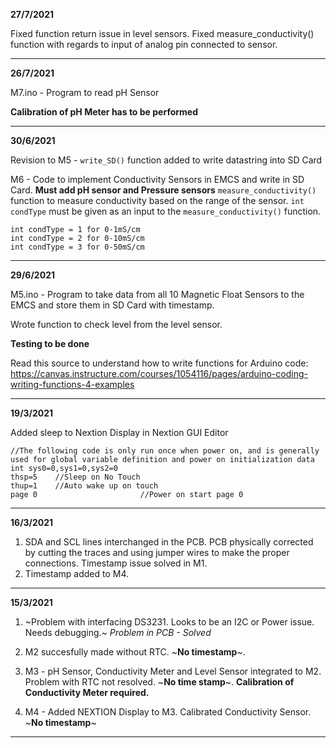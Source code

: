 **27/7/2021**

Fixed function return issue in level sensors. 
Fixed measure_conductivity() function with regards to input of analog pin connected to sensor. 

**************************************************************************************************
**26/7/2021**

M7.ino - Program to read pH Sensor

**Calibration of pH Meter has to be performed**


*****************************************************************************************************
**30/6/2021**

Revision to M5 - `write_SD()` function added to write datastring into SD Card

M6 - Code to implement Conductivity Sensors in EMCS and write in SD Card. **Must add pH sensor and Pressure sensors**
`measure_conductivity()` function to measure conductivity based on the range of the sensor. `int condType` must be given as an input to the `measure_conductivity()` function. 
```
int condType = 1 for 0-1mS/cm
int condType = 2 for 0-10mS/cm
int condType = 3 for 0-50mS/cm
```

****************************************************************************************************
**29/6/2021**

M5.ino - Program to take data from all 10 Magnetic Float Sensors to the EMCS and store them in SD Card with timestamp.

Wrote function to check level from the level sensor. 

**Testing to be done**

Read this source to understand how to write functions for Arduino code: https://canvas.instructure.com/courses/1054116/pages/arduino-coding-writing-functions-4-examples
*********************************************************************************************

**19/3/2021**

Added sleep to Nextion Display in Nextion GUI Editor

```
//The following code is only run once when power on, and is generally used for global variable definition and power on initialization data
int sys0=0,sys1=0,sys2=0    
thsp=5    //Sleep on No Touch
thup=1    //Auto wake up on touch
page 0                       //Power on start page 0
```
****************************************************************************************
**16/3/2021**
1. SDA and SCL lines interchanged in the PCB. PCB physically corrected by cutting the traces and using jumper wires to make the proper connections. Timestamp issue solved in M1. 
2. Timestamp added to M4. 

**************************************************************************************
**15/3/2021**
1. ~Problem with interfacing DS3231. Looks to be an I2C or Power issue. Needs debugging.~ *Problem in PCB - Solved*

2. M2 succesfully made without RTC. ~**No timestamp**~.

3. M3 - pH Sensor, Conductivity Meter and Level Sensor integrated to M2. Problem with RTC not resolved. ~**No time stamp**~. **Calibration of Conductivity Meter required.**

4. M4 - Added NEXTION Display to M3. Calibrated Conductivity Sensor. ~**No timestamp**~



***********************************************************************************


